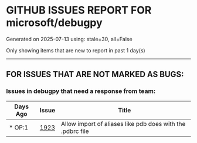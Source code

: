 
# GITHUB ISSUES REPORT FOR microsoft/debugpy


Generated on 2025-07-13 using: stale=30, all=False


Only showing items that are new to report in past 1 day(s)


---

## FOR ISSUES THAT ARE NOT MARKED AS BUGS:


### Issues in debugpy that need a response from team:

| Days Ago | Issue | Title |
| --- | --- | --- |
 | \* OP:1  |[1923](https://github.com/microsoft/debugpy/issues/1923 "Allow import of aliases like pdb does with the .pdbrc file")  |Allow import of aliases like pdb does with the .pdbrc file |




















